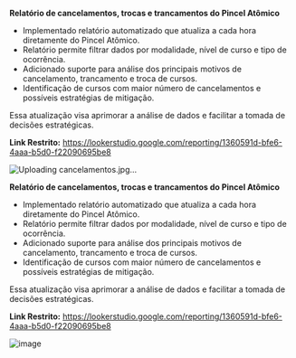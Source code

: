 **Relatório de cancelamentos, trocas e trancamentos do Pincel Atômico**

- Implementado relatório automatizado que atualiza a cada hora diretamente do Pincel Atômico.
- Relatório permite filtrar dados por modalidade, nível de curso e tipo de ocorrência.
- Adicionado suporte para análise dos principais motivos de cancelamento, trancamento e troca de cursos.
- Identificação de cursos com maior número de cancelamentos e possíveis estratégias de mitigação.

Essa atualização visa aprimorar a análise de dados e facilitar a tomada de decisões estratégicas.

**Link Restrito:** https://lookerstudio.google.com/reporting/1360591d-bfe6-4aaa-b5d0-f22090695be8

![Uploading cancelamentos.jpg…]()

**Relatório de cancelamentos, trocas e trancamentos do Pincel Atômico**

- Implementado relatório automatizado que atualiza a cada hora diretamente do Pincel Atômico.
- Relatório permite filtrar dados por modalidade, nível de curso e tipo de ocorrência.
- Adicionado suporte para análise dos principais motivos de cancelamento, trancamento e troca de cursos.
- Identificação de cursos com maior número de cancelamentos e possíveis estratégias de mitigação.

Essa atualização visa aprimorar a análise de dados e facilitar a tomada de decisões estratégicas.

**Link Restrito:** https://lookerstudio.google.com/reporting/1360591d-bfe6-4aaa-b5d0-f22090695be8

![image](https://github.com/user-attachments/assets/7c89b1aa-563c-4ac4-986e-e5a565d02a23)
